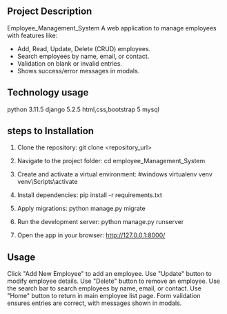 ## Project Description
Employee_Management_System 
A web application to manage employees with features like:
- Add, Read, Update, Delete (CRUD) employees.
- Search employees by name, email, or contact.
- Validation on blank or invalid entries.
- Shows success/error messages in modals.

## Technology usage
python 3.11.5
django 5.2.5
html,css,bootstrap 5
mysql


## steps to Installation
1. Clone the repository:
git clone <repository_url>

2. Navigate to the project folder:
cd employee_Management_System

3. Create and activate a virtual environment:
#windows
virtualenv venv
venv\Scripts\activate

4. Install dependencies:
pip install -r requirements.txt

5. Apply migrations:
python manage.py migrate

6. Run the development server:
python manage.py runserver

7. Open the app in your browser:
http://127.0.0.1:8000/

## Usage
Click "Add New Employee" to add an employee.
Use "Update" button to modify employee details.
Use "Delete" button to remove an employee.
Use the search bar to search employees by name, email, or contact.
Use "Home" button to return in main employee list page.
Form validation ensures entries are correct, with messages shown in modals.
